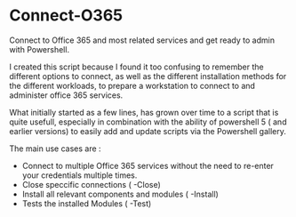 # Connect-O365
   Connect to Office 365 and most related services and get ready to admin with Powershell.

I created this script because I found it too confusing to remember the different options to connect, as well as the different  installation methods for the different workloads, to prepare a workstation to connect to and administer office 365 services.

What initially started as a few lines, has grown over time to a script that is quite usefull, especially in combination with the ability of powershell 5 ( and earlier versions) to easily add and update scripts via the Powershell gallery.

The main use cases are :  

* Connect to multiple Office 365 services without the need to re-enter your credentials multiple times. 
* Close speccific connections ( -Close) 
* Install all relevant components and modules ( -Install)
* Tests the installed Modules ( -Test) 

